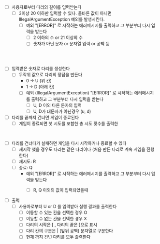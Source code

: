 - [ ] 사용자로부터 다리의 길이를 입력받는다
  - [ ] 3이상 20 이하만 입력할 수 있다. 올바른 값이 아니면 IllegalArgumentException 예외를 발생시킨다.
    - [ ] 예외 "[ERROR]" 로 시작하는 에러메시지를 출력하고 그 부분부터 다시 입력을 받는다
      - [ ] 2 이하의 수 or 21 이상의 수
      - [ ] 숫자가 아닌 문자 or 문자열 입력 or 공백 등

<br> <br>

- [ ] 입력받은 숫자로 다리를 생성한다
  - [ ] 무작위 값으로 다리의 정답을 만든다
    - 0 -> U (위 칸)
    - 1 -> D (아래 칸)
    - [ ] 예외 (IllegalArgumentException) "[ERROR]" 로 시작하는 에러메시지를 출력하고 그 부분부터 다시 입력을 받는다
      - [ ] U, D 이외 다른 문자의 입력
      - [ ] U, D가 대문자가 아닌경우 (u, d)

- [ ] 다리를 끝까지 건너면 게임이 종료된다
  - [ ] 게임이 종료되면 첫 시도를 포함한 총 시도 횟수를 출력한

<br>

- [ ] 다리를 건너다가 실패하면 게임을 다시 시작하거나 종료할 수 있다
  - [ ] 재시작 했을 경우도 다리는 같은 다리이다 (처음 만든 다리로 계속 게임을 진행한다)
  - [ ] 재시도: R
  - [ ] 종료: Q
    - 예외 "[ERROR]" 로 시작하는 에러메시지를 출력하고 그 부분부터 다시 입력을 받는다
      - [ ] R, Q 이외의 값이 입력되었을때


- [ ] 출력
  - [ ] 사용자로부터 U or D 를 입력받아 실행 결과를 출력한다
    - [ ] 이동할 수 있는 칸을 선택한 경우 O
    - [ ] 이동할 수 없는 칸을 선택한 경우 X
    - [ ] 다리의 시작은 [ , 다리의 끝은 ]으로 표시
    - [ ] 다리 칸의 구분은 | (앞뒤 공백) 문자열로 구분한다
    - [ ] 현재 까지 건넌 다리를 모두 출력한다